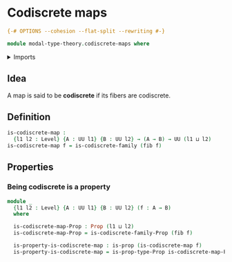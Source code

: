 # Codiscrete maps

```agda
{-# OPTIONS --cohesion --flat-split --rewriting #-}

module modal-type-theory.codiscrete-maps where
```

<details><summary>Imports</summary>

```agda
open import foundation.fibers-of-maps
open import foundation.propositions
open import foundation.universe-levels

open import modal-type-theory.codiscrete-types
```

</details>

## Idea

A map is said to be **codiscrete** if its fibers are codiscrete.

## Definition

```agda
is-codiscrete-map :
  {l1 l2 : Level} {A : UU l1} {B : UU l2} → (A → B) → UU (l1 ⊔ l2)
is-codiscrete-map f = is-codiscrete-family (fib f)
```

## Properties

### Being codiscrete is a property

```agda
module _
  {l1 l2 : Level} {A : UU l1} {B : UU l2} (f : A → B)
  where

  is-codiscrete-map-Prop : Prop (l1 ⊔ l2)
  is-codiscrete-map-Prop = is-codiscrete-family-Prop (fib f)

  is-property-is-codiscrete-map : is-prop (is-codiscrete-map f)
  is-property-is-codiscrete-map = is-prop-type-Prop is-codiscrete-map-Prop
```
